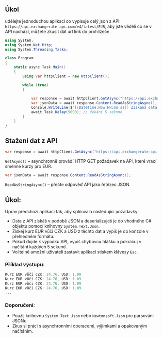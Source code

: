 ## Úkol
udělejte jednoduchou aplikaci co vypisuje celý json z API `https://api.exchangerate-api.com/v4/latest/EUR`, aby jste věděli co se v API nachází, můžete zkusit dát url link do prohlížeče.


```csharp
using System;
using System.Net.Http;
using System.Threading.Tasks;

class Program
{
    static async Task Main()
    {
        using var httpClient = new HttpClient();

        while (true)
        {
            
            var response = await httpClient.GetAsync("https://api.exchangerate-api.com/v4/latest/EUR");
            var jsonData = await response.Content.ReadAsStringAsync();
            Console.WriteLine($"[{DateTime.Now:HH:mm:ss}] Získaná data: {jsonData}\n");
            await Task.Delay(5000); // čekání 5 sekund
        }
    }
}

```

## Stažení dat z API

```csharp
var response = await httpClient.GetAsync("https://api.exchangerate-api.com/v4/latest/EUR");
```
`GetAsync()` – asynchronně provádí HTTP GET požadavek na API, které vrací směnné kurzy pro EUR.

```csharp
var jsonData = await response.Content.ReadAsStringAsync();
```
`ReadAsStringAsync()` – přečte odpověď API jako řetězec JSON.




## Úkol:

Uprav předchozí aplikaci tak, aby splňovala následující požadavky:

- Data z API získáš v podobě JSON a deserializuješ je do vhodného C# objektu pomocí knihovny `System.Text.Json`.
- Získej kurz EUR vůči CZK a USD z těchto dat a vypiš je do konzole v přehledném formátu.
- Pokud dojde k výpadku API, vypiš chybovou hlášku a pokračuj v načítání každých 5 sekund.
- Volitelně umožni uživateli zastavit aplikaci stiskem klávesy `Esc`.

### Příklad výstupu:

```cs
Kurz EUR vůči CZK: 24.76, USD: 1.09
Kurz EUR vůči CZK: 24.76, USD: 1.09
Kurz EUR vůči CZK: 24.76, USD: 1.09
Kurz EUR vůči CZK: 24.76, USD: 1.09
...
```

### Doporučení:

- Použij knihovnu `System.Text.Json` nebo `Newtonsoft.Json` pro parsování JSONu.
- Zkus si práci s asynchronními operacemi, výjimkami a opakovaným načítáním.
